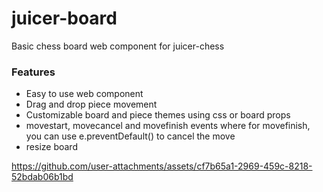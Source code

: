 # juicer-board

Basic chess board web component for juicer-chess

### Features

- Easy to use web component
- Drag and drop piece movement
- Customizable board and piece themes using css or board props
- movestart, movecancel and movefinish events where for movefinish, you can use e.preventDefault() to cancel the move
- resize board

https://github.com/user-attachments/assets/cf7b65a1-2969-459c-8218-52bdab06b1bd
